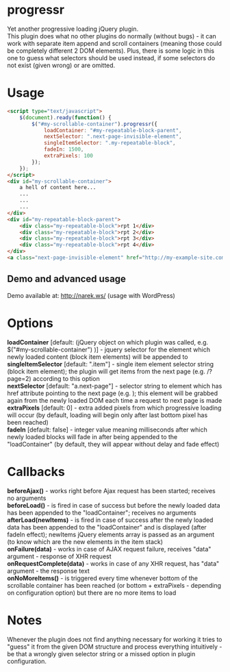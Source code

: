 progressr
=========

Yet another progressive loading jQuery plugin.  
This plugin does what no other plugins do normally (without bugs) - it can work with separate item append and scroll containers (meaning those could be completely different 2 DOM elements). 
Plus, there is some logic in this one to guess what selectors should be used instead, if some selectors do not exist (given wrong) or are omitted.

Usage
=====
```html
<script type="text/javascript">
    $(document).ready(function() {
        $("#my-scrollable-container").progressr({
			loadContainer: "#my-repeatable-block-parent",
			nextSelector: ".next-page-invisible-element",
			singleItemSelector: ".my-repeatable-block",
			fadeIn: 1500,
            extraPixels: 100
		});
    });
</script>
<div id="my-scrollable-container">
	a hell of content here...
	...
	...
	...
</div>
<div id="my-repeatable-block-parent">
	<div class="my-repeatable-block">rpt 1</div>
	<div class="my-repeatable-block">rpt 2</div>
	<div class="my-repeatable-block">rpt 3</div>
	<div class="my-repeatable-block">rpt 4</div>
</div>
<a class="next-page-invisible-element" href="http://my-example-site.com/?page=2" style="display: none;"></a>
```

Demo and advanced usage
-----------------------
Demo available at: http://narek.ws/ (usage with WordPress)


Options
=======

**loadContainer** [default: (jQuery object on which plugin was called, e.g. $("#my-scrollable-container") )] - jquery selector for the element which newly loaded content (block item elements) will be appended to  
**singleItemSelector** [default: ".item"] - single item element selector string (block item element); the plugin will get items from the next page (e.g. /?page=2) according to this option  
**nextSelector** [default: "a.next-page"] - selector string to element which has href attribute pointing to the next page (e.g. <a href="/?page=2"></a>); this element will be grabbed again from the newly loaded DOM each time a request to next page is made  
**extraPixels** [default: 0] - extra added pixels from which progressive loading will occur (by default, loading will begin only after last bottom pixel has been reached)  
**fadeIn** [default: false] - integer value meaning milliseconds after which newly loaded blocks will fade in after being appended to the "loadContainer" (by default, they will appear without delay and fade effect)  

Callbacks
=========

**beforeAjax()** - works right before Ajax request has been started; receives no arguments  
**beforeLoad()** - is fired in case of success but before the newly loaded data has been appended to the "loadContainer"; receives no arguments  
**afterLoad(newItems)** - is fired in case of success after the newly loaded data has been appended to the "loadContainer" and is displayed (after fadeIn effect); newItems jQuery elements array is passed as an argument (to know which are the new elements in the item stack)  
**onFailure(data)** - works in case of AJAX request failure, receives "data" argument - response of XHR request  
**onRequestComplete(data)** - works in case of any XHR request, has "data" argument - the response text  
**onNoMoreItems()** - is triggered every time whenever bottom of the scrollable container has been reached (or bottom + extraPixels - depending on configuration option) but there are no more items to load  

Notes
=====

Whenever the plugin does not find anything necessary for working it tries to "guess" it from the given DOM structure and process everything intuitively - be that a wrongly given selector string or a missed option in plugin configuration.  

